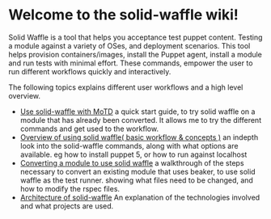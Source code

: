 # Welcome to the solid-waffle wiki!

Solid Waffle is a tool that helps you acceptance test puppet content. Testing a module against a variety of OSes, and deployment scenarios. This tool helps provision containers/images, install the Puppet agent, install a module and run tests with minimal effort. These commands, empower the user to run different workflows quickly and interactively.

The following topics explains different user workflows and a high level overview. 

* [Use solid-waffle with MoTD](https://github.com/puppetlabs/solid-waffle/wiki/Use-solid-waffle-with-MoTD) a quick start guide, to try solid waffle on a module that has already been converted. It allows me to try the different commands and get used to the workflow.
* [Overview of using solid waffle( basic workflow  & concepts )](https://github.com/puppetlabs/solid-waffle/wiki/Overview-of-solid-waffle) an indepth look into the solid-waffle commands, along with what options are available. eg how to install puppet 5, or how to run against localhost
* [Converting a module to use solid waffle](https://github.com/puppetlabs/solid-waffle/wiki/Converting-a-module-to-use-solid-waffle) a walkthrough of the steps necessary to convert an existing module that uses beaker, to use solid waffle as the test runner. showing what files need to be changed, and how to modify the rspec files.
* [Architecture of solid-waffle](https://github.com/puppetlabs/solid-waffle/wiki/Architecture-of-solid-waffle) An explanation of the technologies involved and what projects are used.